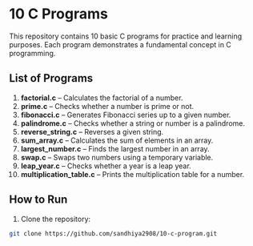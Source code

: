# 10 C Programs

This repository contains 10 basic C programs for practice and learning purposes. Each program demonstrates a fundamental concept in C programming.

## List of Programs

1. **factorial.c** – Calculates the factorial of a number.
2. **prime.c** – Checks whether a number is prime or not.
3. **fibonacci.c** – Generates Fibonacci series up to a given number.
4. **palindrome.c** – Checks whether a string or number is a palindrome.
5. **reverse_string.c** – Reverses a given string.
6. **sum_array.c** – Calculates the sum of elements in an array.
7. **largest_number.c** – Finds the largest number in an array.
8. **swap.c** – Swaps two numbers using a temporary variable.
9. **leap_year.c** – Checks whether a year is a leap year.
10. **multiplication_table.c** – Prints the multiplication table for a number.

## How to Run

1. Clone the repository:
```bash
git clone https://github.com/sandhiya2908/10-c-program.git
